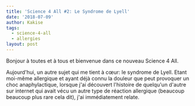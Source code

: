 ```yaml
---
title: 'Science 4 All #2: Le Syndrome de Lyell'
date: '2018-07-09'
author: Kakise
tags:
  - science-4-all
  - allergies
layout: post
---
```

Bonjour à toutes et à tous et bienvenue dans ce nouveau Science 4 All.


Aujourd'hui, un autre sujet qui me tient à cœur: le syndrome de Lyell. Etant
moi-même allergique et ayant déjà connu la douleur que peut provoquer un choc
anaphylactique, lorsque j'ai découvert l'histoire de quelqu'un d'autre sur
internet qui avait vécu un autre type de réaction allergique (beaucoup
beaucoup plus rare cela dit), j'ai immédiatement relate.

